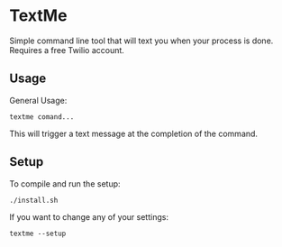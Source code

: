 # TextMe

Simple command line tool that will text you when your process is done. Requires a free Twilio account.

## Usage
General Usage:
<pre><code>textme comand...
</code></pre>
This will trigger a text message at the completion of the command.

## Setup
To compile and run the setup:
<pre><code>./install.sh
</code></pre>

If you want to change any of your settings:
<pre><code>textme --setup
</code></pre>

